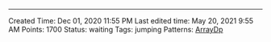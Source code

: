 ---
Created Time: Dec 01, 2020 11:55 PM
Last edited time: May 20, 2021 9:55 AM
Points: 1700
Status: waiting
Tags: jumping
Patterns: [Array](Array.md)[Dp](Dp.md)